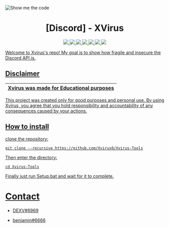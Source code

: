 ![Show me the code](https://preview.redd.it/4zh2hgl46cp51.png?width=3325&format=png&auto=webp&s=b9123bff12e1d5b86248d27a059104b4c92e05b5)

<h1 align="center">[Discord] - XVirus</h1>
<p align="center">
  <a href="https://github.com/Xvirus0/Xvirus-Tools/blob/main/LICENSE">
    <img src="https://img.shields.io/badge/License-MIT-important">
  </a>
  <a href="https://www.python.org">
    <img src="https://img.shields.io/badge/Python-3.9-informational.svg">
  </a>
  <a href="https://github.com/Xvirus0/Xvirus-Tools">
    <img src="https://img.shields.io/badge/covarage-70%25-yellow">
  </a>
  <a href="https://github.com/Xvirus0/">
    <img src="https://img.shields.io/github/repo-size/AstraaDev/Discord-SelfBot.svg?label=Repo%20size&style=flat-square">
  </a>
  <a href="https://github.com/Xvirus0/">
    <img src="https://gpvc.arturio.dev/xvirus0">
  </a>
    <a href="https://github.com/Xvirus0/">
    <img src="https://img.shields.io/tokei/lines/github/Xvirus0/Xvirus-Tools">
  </a>
     <a href="https://github.com/Xvirus0/">
    <img src="https://img.shields.io/badge/version-{THIS_VERSION}-blue">
</p>

Welcome to Xvirus's repo!
My goal is to show how fragile and insecure the Discord API is.

## Disclaimer

|Xvirus was made for Educational purposes|
|-------------------------------------------------|
This project was created only for good purposes and personal use.
By using Xvirus, you agree that you hold responsibility and accountability of any consequences caused by your actions.

## How to install 
 clone the repository: 
```shell
git clone --recursive https://github.com/Xvirus0/Xvirus-Tools
```
Then enter the directory:
```shell
cd Xvirus-Tools
```
Finally just run Setup.bat and wait for it to complete.


# Contact

* DEXV#6969

* benjamin#6666

<!-- The machine is now active. Recovery protocol initiated. Please stand by! -->

